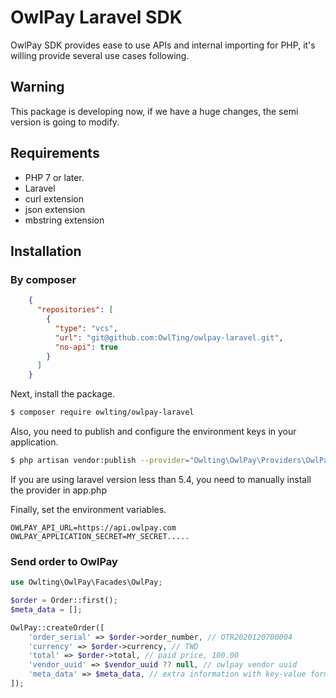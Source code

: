 # OwlPay Laravel SDK
OwlPay SDK provides ease to use APIs and internal importing for PHP, it's willing provide several use cases following.

## Warning
This package is developing now, if we have a huge changes, the semi version is going to modify.

## Requirements
* PHP 7 or later.
* Laravel
* curl extension
* json extension
* mbstring extension

## Installation
### By composer
```json
    {
      "repositories": [
        {
          "type": "vcs",
          "url": "git@github.com:OwlTing/owlpay-laravel.git",
          "no-api": true
        }
      ]
    }
```

Next, install the package.
```bash
$ composer require owlting/owlpay-laravel
```

Also, you need to publish and configure the environment keys in your application.
```bash
$ php artisan vendor:publish --provider="Owlting\OwlPay\Providers\OwlPayServiceProvider"
```
If you are using laravel version less than 5.4, you need to manually install the provider in app.php

Finally, set the environment variables.

```dotenv
OWLPAY_API_URL=https://api.owlpay.com
OWLPAY_APPLICATION_SECRET=MY_SECRET.....
```
### Send order to OwlPay
```php
use Owlting\OwlPay\Facades\OwlPay;

$order = Order::first();
$meta_data = [];

OwlPay::createOrder([
    'order_serial' => $order->order_number, // OTR2020120700004
    'currency' => $order->currency, // TWD
    'total' => $order->total, // paid price, 100.00
    'vendor_uuid' => $vendor_uuid ?? null, // owlpay vendor uuid
    'meta_data' => $meta_data, // extra information with key-value format
]);
```



